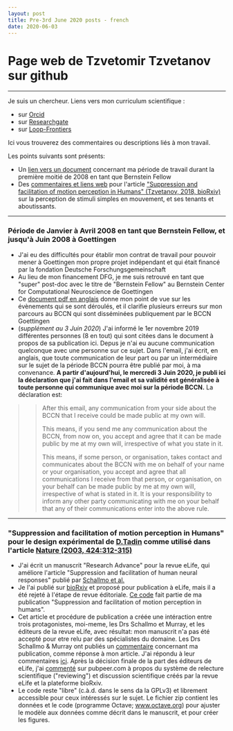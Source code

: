 ```yaml
---
layout: post
title: Pre-3rd June 2020 posts - french
date: 2020-06-03
---
```

# Page web de Tzvetomir Tzvetanov sur github #

 - - - 
 
Je suis un chercheur. Liens vers mon curriculum scientifique :
- sur [Orcid](https://orcid.org/0000-0002-2553-4741)
- sur [Researchgate](https://www.researchgate.net/profile/Tzvetomir_Tzvetanov)
- sur [Loop-Frontiers](https://loop.frontiersin.org/people/17380/overview)

Ici vous trouverez des commentaires ou descriptions liés à mon travail.

Les points suivants sont présents:
- Un [lien vers un document](#bernsteinfellow2008) concernant ma période de travail durant la première moitié de 2008 en tant que Bernstein Fellow 
- Des [commentaires et liens web](#tzvetanov2019schallmo2018) pour l'article ["Suppression and facilitation of motion perception in Humans" (Tzvetanov, 2018, bioRxiv)](https://www.biorxiv.org/content/10.1101/465807v1) sur la perception de stimuli simples en mouvement, et ses tenants et aboutissants.

 - - - 

### Période de Janvier à Avril 2008 en tant que Bernstein Fellow, et jusqu'à Juin 2008 à Goettingen <a name="bernsteinfellow2008"></a> ###
- J'ai eu des difficultés pour établir mon contrat de travail pour pouvoir mener à Goettingen mon propre projet indépendant et qui était financé par la fondation Deutsche Forschungsgemeinschaft
- Au lieu de mon financement DFG, je me suis retrouvé en tant que "super" post-doc avec le titre de "Bernstein Fellow" au Bernstein Center for Computational Neuroscience de Goettingen
- Ce [document pdf en anglais](./document_pour_periode_BCCN2008_tzvetanov_5.pdf) donne mon point de vue sur les évènements qui se sont déroulés, et il clarifie plusieurs erreurs sur mon parcours au BCCN qui sont disséminées publiquement par le BCCN Goettingen
- (*supplément au 3 Juin 2020*) J'ai informé le 1er novembre 2019 différentes personnes (8 en tout) qui sont citées dans le document à propos de sa publication ici. Depus je n'ai eu aucune communication quelconque avec une personne sur ce sujet. Dans l'email, j'ai écrit, en anglais, que toute communication de leur part ou par un intermédiaire sur le sujet de la période BCCN pourra être publié par moi, à ma convenance. **A partir d'aujourd'hui, le mercredi 3 Juin 2020, je publi ici la déclaration que j'ai fait dans l'email et sa validité est généralisée à toute personne qui communique avec moi sur la période BCCN.** La déclaration est:

> > After this email, any communication from your side about the BCCN that I receive
> > could be made public at my own will.
> > 
> > This means, if you send me any communication about the BCCN, from now on, you accept and agree
> > that it can be made public by me at my own will, irrespective of what you state in it.
> > 
> > This means, if some person, or organisation, takes contact and communicates about the BCCN with
> > me on behalf of your name or your organisation, you accept and agree that all
> > communications I receive from that person, or organisation, on your behalf can be
> > made public by me at my own will, irrespective of what is stated in it. It is your
> > responsibility to inform any other party communicating with me on your behalf
> > that any of their communications enter into the above rule.
> > 

- - -

### "Suppression and facilitation of motion perception in Humans" pour le design expérimental de [D.Tadin](http://www2.bcs.rochester.edu/sites/duje/) comme utilisé dans l'article [Nature (2003, 424:312-315)](https://www.nature.com/articles/nature01800) <a name="tzvetanov2019schallmo2018"></a> ###
- J'ai écrit un manuscrit "Research Advance" pour la revue eLife, qui améliore l'article "Suppression and facilitation of human neural responses" publié par [Schallmo et al.](https://elifesciences.org/articles/30334)
- Je l'ai publié sur [bioRxiv](https://www.biorxiv.org/content/10.1101/465807v1) et proposé pour publication à eLife, mais il a été rejeté à l'étape de revue éditoriale. [Ce code](https://github.com/tzvet/Data-Model-MotionSuppressionFacilitation-2018) fait partie de ma publication "Suppression and facilitation of motion perception in humans".
- Cet article et procédure de publication a créée une intéraction entre trois protagonistes, moi-meme, les Drs Schallmo et Murray, et les éditeurs de la revue eLife, avec résultat: mon manuscrit n'a pas été accepté pour etre relu par des spécialistes du domaine. Les Drs Schallmo & Murray ont publiés un [commentaire](https://www.biorxiv.org/content/10.1101/495291v1) concernant ma publication, comme réponse à mon article. J'ai répondu à leur commentaires [ici](https://arxiv.org/abs/1902.01574). Après la décision finale de la part des éditeurs de eLife, j'ai [commenté](https://pubpeer.com/publications/54A0746E8265090D11950DD2ECEFB7) sur pubpeer.com à propos du système de relecture scientifique ("reviewing") et discussion scientifique créés par la revue eLife et la plateforme bioRxiv.
- Le code reste "libre" (c.à.d. dans le sens da la GPLv3) et librement accessible pour ceux intéressés sur le sujet. Le fichier zip contient les données et le code (programme Octave; www.octave.org) pour ajuster le modèle aux données comme décrit dans le manuscrit, et pour créer les figures.
